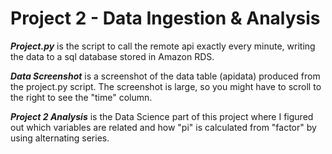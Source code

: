 # Project 2 - Data Ingestion & Analysis

***Project.py*** is the script to call the remote api exactly every minute, writing the data to a sql database stored in Amazon RDS.

***Data Screenshot*** is a screenshot of the data table (apidata) produced from the project.py script. The screenshot is large, so you might have to scroll to the right to see the "time" column.

***Project 2 Analysis*** is the Data Science part of this project where I figured out which variables are related and how "pi" is calculated from "factor" by using alternating series.
